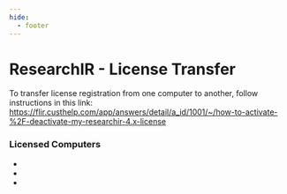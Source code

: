 ```yaml
---
hide:
  - footer
---
```


# ResearchIR - License Transfer

To transfer license registration from one computer to another, follow instructions in this link: https://flir.custhelp.com/app/answers/detail/a_id/1001/~/how-to-activate-%2F-deactivate-my-researchir-4.x-license

### Licensed Computers
+

+

+
